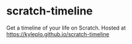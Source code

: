 # scratch-timeline
Get a timeline of your life on Scratch.
Hosted at https://kyleplo.github.io/scratch-timeline
